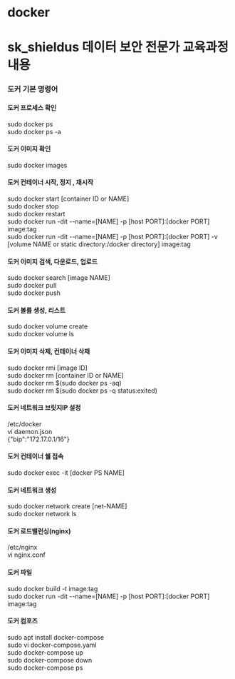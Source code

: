 # docker
# sk_shieldus 데이터 보안 전문가 교육과정 내용


### 도커 기본 명령어

#### 도커 프로세스 확인
sudo docker ps <br>
sudo docker ps -a

#### 도커 이미지 확인
sudo docker images

#### 도커 컨테이너 시작, 정지 , 재시작
sudo docker start [container ID or NAME] <br>
sudo docker stop <br>
sudo docker restart <br>
sudo docker run -dit --name=[NAME] -p [host PORT]:[docker PORT] image:tag <br>
sudo docker run -dit --name=[NAME] -p [host PORT]:[docker PORT] -v [volume NAME or static directory:/docker directory] image:tag

#### 도커 이미지 검색, 다운로드, 업로드
sudo docker search [image NAME] <br>
sudo docker pull <br>
sudo docker push <br>

#### 도커 볼륨 생성, 리스트
sudo docker volume create <br>
sudo docker volume ls

#### 도커 이미지 삭제, 컨테이너 삭제
sudo docker rmi [image ID] <br>
sudo docker rm [container ID or NAME] <br>
sudo docker rm $(sudo docker ps -aq) <br>
sudo docker rm $(sudo docker ps -q status:exited)

#### 도커 네트워크 브릿지IP 설정 <br>
/etc/docker <br>
vi daemon.json <br>
{"bip":"172.17.0.1/16"}

#### 도커 컨테이너 쉘 접속 <br>
sudo docker exec -it [docker PS NAME]

#### 도커 네트워크 생성 <br>
sudo docker network create [net-NAME] <br>
sudo docker network ls

#### 도커 로드밸런싱(nginx) <br>
/etc/nginx <br>
vi nginx.conf

#### 도커 파일 <br>
sudo docker build -t image:tag <br>
sudo docker run -dit --name=[NAME] -p [host PORT]:[docker PORT] image:tag <br>

#### 도커 컴포즈 <br>
sudo apt install docker-compose <br>
sudo vi docker-compose.yaml <br>
sudo docker-compose up <br>
sudo docker-compose down <br>
sudo docker-compose ps
